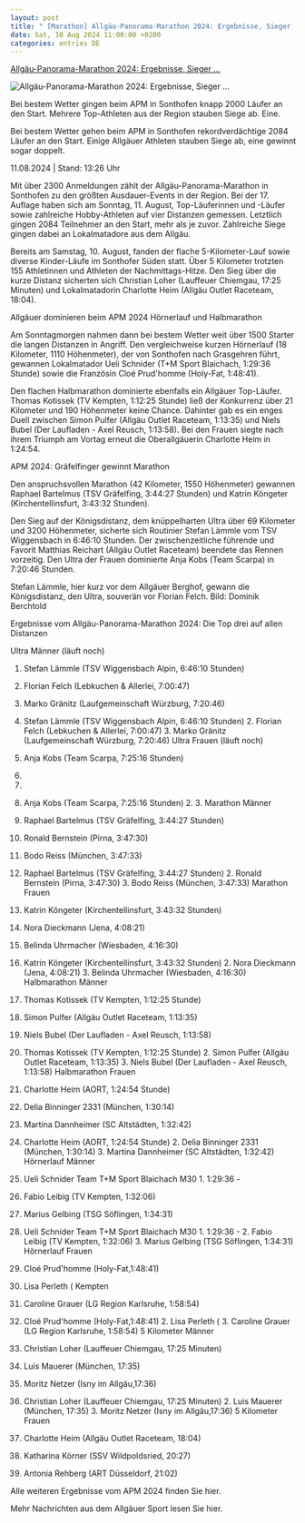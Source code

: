 ```yaml
---
layout: post
title: " [Marathon] Allgäu-Panorama-Marathon 2024: Ergebnisse, Sieger ..."
date: Sat, 10 Aug 2024 11:00:00 +0200
categories: entries DE
---
```

[Allgäu-Panorama-Marathon 2024: Ergebnisse, Sieger ...](https://www.allgaeuer-zeitung.de/sport/sport-im-allgaeu/allgaeu-panorama-marathon-2024-ergebnisse-sieger-lokalmatadore-raeumen-ab_arid-779439)

![Allgäu-Panorama-Marathon 2024: Ergebnisse, Sieger ...](https://www.allgaeuer-zeitung.de/cms_media/module_img/4181/2090676_1_metatagimage_453068079.jpg)

Bei bestem Wetter gingen beim APM in Sonthofen knapp 2000 Läufer an den Start. Mehrere Top-Athleten aus der Region stauben Siege ab. Eine.

Bei bestem Wetter gehen beim APM in Sonthofen rekordverdächtige 2084 Läufer an den Start. Einige Allgäuer Athleten stauben Siege ab, eine gewinnt sogar doppelt.

11.08.2024 | Stand: 13:26 Uhr

Mit über 2300 Anmeldungen zählt der Allgäu-Panorama-Marathon in Sonthofen zu den größten Ausdauer-Events in der Region. Bei der 17. Auflage haben sich am Sonntag, 11. August, Top-Läuferinnen und -Läufer sowie zahlreiche Hobby-Athleten auf vier Distanzen gemessen. Letztlich gingen 2084 Teilnehmer an den Start, mehr als je zuvor. Zahlreiche Siege gingen dabei an Lokalmatadore aus dem Allgäu.

Bereits am Samstag, 10. August, fanden der flache 5-Kilometer-Lauf sowie diverse Kinder-Läufe im Sonthofer Süden statt. Über 5 Kilometer trotzten 155 Athletinnen und Athleten der Nachmittags-Hitze. Den Sieg über die kurze Distanz sicherten sich Christian Loher (Lauffeuer Chiemgau, 17:25 Minuten) und Lokalmatadorin Charlotte Heim (Allgäu Outlet Raceteam, 18:04).

Allgäuer dominieren beim APM 2024 Hörnerlauf und Halbmarathon

Am Sonntagmorgen nahmen dann bei bestem Wetter weit über 1500 Starter die langen Distanzen in Angriff. Den vergleichweise kurzen Hörnerlauf (18 Kilometer, 1110 Höhenmeter), der von Sonthofen nach Grasgehren führt, gewannen Lokalmatador Ueli Schnider (T+M Sport Blaichach, 1:29:36 Stunde) sowie die Französin Cloé Prud'homme (Holy-Fat, 1:48:41).

Den flachen Halbmarathon dominierte ebenfalls ein Allgäuer Top-Läufer. Thomas Kotissek (TV Kempten, 1:12:25 Stunde) ließ der Konkurrenz über 21 Kilometer und 190 Höhenmeter keine Chance. Dahinter gab es ein enges Duell zwischen Simon Pulfer (Allgäu Outlet Raceteam, 1:13:35) und Niels Bubel (Der Laufladen - Axel Reusch, 1:13:58). Bei den Frauen siegte nach ihrem Triumph am Vortag erneut die Oberallgäuerin Charlotte Heim in 1:24:54.

APM 2024: Gräfelfinger gewinnt Marathon

Den anspruchsvollen Marathon (42 Kilometer, 1550 Höhenmeter) gewannen Raphael Bartelmus (TSV Gräfelfing, 3:44:27 Stunden) und Katrin Köngeter (Kirchentellinsfurt, 3:43:32 Stunden).

Den Sieg auf der Königsdistanz, dem knüppelharten Ultra über 69 Kilometer und 3200 Höhenmeter, sicherte sich Routinier Stefan Lämmle vom TSV Wiggensbach in 6:46:10 Stunden. Der zwischenzeitliche führende und Favorit Matthias Reichart (Allgäu Outlet Raceteam) beendete das Rennen vorzeitig. Den Ultra der Frauen dominierte Anja Kobs (Team Scarpa) in 7:20:46 Stunden.

Stefan Lämmle, hier kurz vor dem Allgäuer Berghof, gewann die Königsdistanz, den Ultra, souverän vor Florian Felch. Bild: Dominik Berchtold

Ergebnisse vom Allgäu-Panorama-Marathon 2024: Die Top drei auf allen Distanzen

Ultra Männer (läuft noch)

1. Stefan Lämmle (TSV Wiggensbach Alpin, 6:46:10 Stunden)

2. Florian Felch (Lebkuchen & Allerlei, 7:00:47)

3. Marko Gränitz (Laufgemeinschaft Würzburg, 7:20:46)





1. Stefan Lämmle (TSV Wiggensbach Alpin, 6:46:10 Stunden) 2. Florian Felch (Lebkuchen & Allerlei, 7:00:47) 3. Marko Gränitz (Laufgemeinschaft Würzburg, 7:20:46) Ultra Frauen (läuft noch)

1. Anja Kobs (Team Scarpa, 7:25:16 Stunden)

2.

3.





1. Anja Kobs (Team Scarpa, 7:25:16 Stunden) 2. 3. Marathon Männer

1. Raphael Bartelmus (TSV Gräfelfing, 3:44:27 Stunden)

2. Ronald Bernstein (Pirna, 3:47:30)

3. Bodo Reiss (München, 3:47:33)





1. Raphael Bartelmus (TSV Gräfelfing, 3:44:27 Stunden) 2. Ronald Bernstein (Pirna, 3:47:30) 3. Bodo Reiss (München, 3:47:33) Marathon Frauen

1. Katrin Köngeter (Kirchentellinsfurt, 3:43:32 Stunden)

2. Nora Dieckmann (Jena, 4:08:21)

3. Belinda Uhrmacher (Wiesbaden, 4:16:30)





1. Katrin Köngeter (Kirchentellinsfurt, 3:43:32 Stunden) 2. Nora Dieckmann (Jena, 4:08:21) 3. Belinda Uhrmacher (Wiesbaden, 4:16:30) Halbmarathon Männer

1. Thomas Kotissek (TV Kempten, 1:12:25 Stunde)

2. Simon Pulfer (Allgäu Outlet Raceteam, 1:13:35)

3. Niels Bubel (Der Laufladen - Axel Reusch, 1:13:58)





1. Thomas Kotissek (TV Kempten, 1:12:25 Stunde) 2. Simon Pulfer (Allgäu Outlet Raceteam, 1:13:35) 3. Niels Bubel (Der Laufladen - Axel Reusch, 1:13:58) Halbmarathon Frauen

1. Charlotte Heim (AORT, 1:24:54 Stunde)

2. Delia Binninger 2331 (München, 1:30:14)

3. Martina Dannheimer (SC Altstädten, 1:32:42)





1. Charlotte Heim (AORT, 1:24:54 Stunde) 2. Delia Binninger 2331 (München, 1:30:14) 3. Martina Dannheimer (SC Altstädten, 1:32:42) Hörnerlauf Männer

1. Ueli Schnider Team T+M Sport Blaichach M30 1. 1:29:36 -

2. Fabio Leibig (TV Kempten, 1:32:06)

3. Marius Gelbing (TSG Söflingen, 1:34:31)





1. Ueli Schnider Team T+M Sport Blaichach M30 1. 1:29:36 - 2. Fabio Leibig (TV Kempten, 1:32:06) 3. Marius Gelbing (TSG Söflingen, 1:34:31) Hörnerlauf Frauen

1. Cloé Prud'homme (Holy-Fat,1:48:41)

2. Lisa Perleth ( Kempten

3. Caroline Grauer (LG Region Karlsruhe, 1:58:54)





1. Cloé Prud'homme (Holy-Fat,1:48:41) 2. Lisa Perleth ( 3. Caroline Grauer (LG Region Karlsruhe, 1:58:54) 5 Kilometer Männer

1. Christian Loher (Lauffeuer Chiemgau, 17:25 Minuten)

2. Luis Mauerer (München, 17:35)

3. Moritz Netzer (Isny im Allgäu,17:36)





1. Christian Loher (Lauffeuer Chiemgau, 17:25 Minuten) 2. Luis Mauerer (München, 17:35) 3. Moritz Netzer (Isny im Allgäu,17:36) 5 Kilometer Frauen

1. Charlotte Heim (Allgäu Outlet Raceteam, 18:04)

2. Katharina Körner (SSV Wildpoldsried, 20:27)

3. Antonia Rehberg (ART Düsseldorf, 21:02)

Alle weiteren Ergebnisse vom APM 2024 finden Sie hier.

Mehr Nachrichten aus dem Allgäuer Sport lesen Sie hier.

